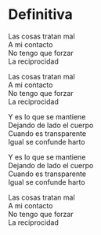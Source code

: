 # Definitiva  

Las cosas tratan mal  
A mi contacto  
No tengo que forzar  
La reciprocidad  

Las cosas tratan mal  
A mi contacto  
No tengo que forzar  
La reciprocidad  

Y es lo que se mantiene  
Dejando de lado el cuerpo  
Cuando es transparente  
Igual se confunde harto  

Y es lo que se mantiene  
Dejando de lado el cuerpo  
Cuando es transparente  
Igual se confunde harto  

Las cosas tratan mal  
A mi contacto  
No tengo que forzar  
La reciprocidad  
